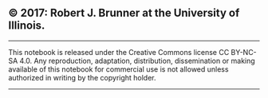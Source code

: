 ## &copy; 2017: Robert J. Brunner at the University of Illinois.

-----

This notebook is released under the Creative Commons license CC BY-NC-SA 4.0. Any reproduction, adaptation, distribution, dissemination or making available of this notebook for commercial use is not allowed unless authorized in writing by the copyright holder.

-----
